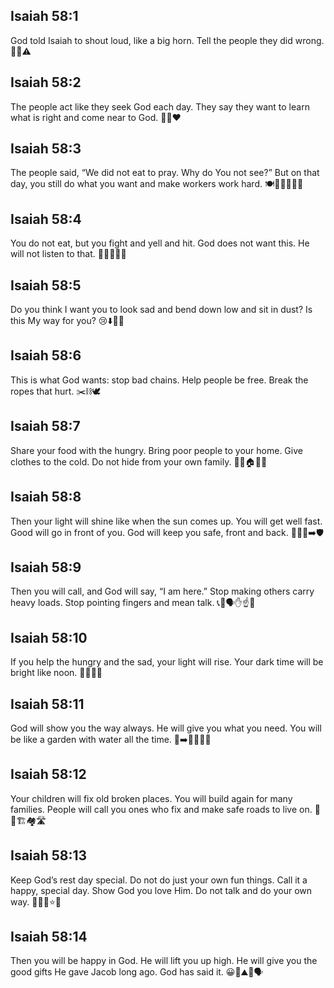## Isaiah 58:1
God told Isaiah to shout loud, like a big horn. Tell the people they did wrong. 📣📯⚠️
## Isaiah 58:2
The people act like they seek God each day. They say they want to learn what is right and come near to God. 🙏📖❤️
## Isaiah 58:3
The people said, “We did not eat to pray. Why do You not see?” But on that day, you still do what you want and make workers work hard. 🍽️🚫🙏😠💼🔨
## Isaiah 58:4
You do not eat, but you fight and yell and hit. God does not want this. He will not listen to that. 🤼‍♂️👊❌🙉
## Isaiah 58:5
Do you think I want you to look sad and bend down low and sit in dust? Is this My way for you? 😢⬇️🧎‍♂️
## Isaiah 58:6
This is what God wants: stop bad chains. Help people be free. Break the ropes that hurt. ✂️⛓️🕊️
## Isaiah 58:7
Share your food with the hungry. Bring poor people to your home. Give clothes to the cold. Do not hide from your own family. 🍞🍲🏠🧥🤝
## Isaiah 58:8
Then your light will shine like when the sun comes up. You will get well fast. Good will go in front of you. God will keep you safe, front and back. 🌅✨💪➡️🛡️
## Isaiah 58:9
Then you will call, and God will say, “I am here.” Stop making others carry heavy loads. Stop pointing fingers and mean talk. 📞🙏🗣️✋☝️🚫
## Isaiah 58:10
If you help the hungry and the sad, your light will rise. Your dark time will be bright like noon. 🍲🤝🙂🌞
## Isaiah 58:11
God will show you the way always. He will give you what you need. You will be like a garden with water all the time. 🧭➡️🫶💧🌳🌼
## Isaiah 58:12
Your children will fix old broken places. You will build again for many families. People will call you ones who fix and make safe roads to live on. 🧱🔧🏗️🏘️🛣️
## Isaiah 58:13
Keep God’s rest day special. Do not do just your own fun things. Call it a happy, special day. Show God you love Him. Do not talk and do your own way. 🛑🛌😊⭐🙏
## Isaiah 58:14
Then you will be happy in God. He will lift you up high. He will give you the good gifts He gave Jacob long ago. God has said it. 😀🙏⛰️🎁🗣️

